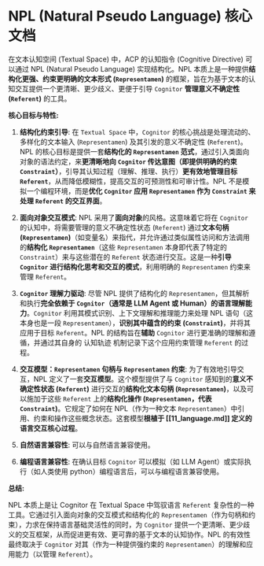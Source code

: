 # NPL (Natural Pseudo Language) 核心文档

在文本认知空间 (Textual Space) 中，ACP 的认知指令 (Cognitive Directive) 可以通过 NPL (Natural Pseudo Language) 实现结构化。NPL 本质上是一种提供**结构化更强、约束更明确的文本形式 (`Representamen`)** 的框架，旨在为基于文本的认知交互提供一个更清晰、更少歧义、更便于引导 `Cognitor` **管理意义不确定性 (`Referent`)** 的工具。

**核心目标与特性:**

1.  **结构化约束引导**: 在 `Textual Space` 中，`Cognitor` 的核心挑战是处理流动的、多样化的文本输入 (`Representamen`) 及其引发的意义不确定性 (`Referent`)。NPL 的核心目标是提供一套**结构化的 `Representamen` 范式**，通过引入类面向对象的语法约定，来**更清晰地向 `Cognitor` 传达意图（即提供明确的约束 `Constraint`）**，引导其认知过程（理解、推理、执行）**更有效地管理目标 `Referent`**，从而降低模糊性，提高交互的可预测性和可审计性。NPL 不是模拟一个编程环境，而是**优化 `Cognitor` 应用 `Representamen` 作为 `Constraint` 来处理 `Referent` 的交互界面**。

2.  **面向对象交互模式**: NPL 采用了**面向对象**的风格。这意味着它将在 `Cognitor` 的认知中，将需要管理的意义不确定性状态 (`Referent`) 通过**文本句柄 (`Representamen`)**（如变量名）来指代，并允许通过类似属性访问和方法调用的**结构化 `Representamen`**（这些 `Representamen` 本身即代表了特定的 `Constraint`）来与这些潜在的 `Referent` 状态进行交互。这是一种**引导 `Cognitor` 进行结构化思考和交互的模式**，利用明确的 `Representamen` 约束来管理 `Referent`。

3.  **`Cognitor` 理解力驱动**: 尽管 NPL 提供了结构化的 `Representamen`，但其解析和执行**完全依赖于 `Cognitor`（通常是 LLM Agent 或 Human）的语言理解能力**。`Cognitor` 利用其模式识别、上下文理解和推理能力来处理 NPL 语句（这本身也是一段 `Representamen`），**识别其中蕴含的约束 (`Constraint`)**，并将其应用于目标 `Referent`。NPL 的结构旨在**辅助** `Cognitor` 进行更准确的理解和遵循，并通过其自身的 认知轨迹 机制记录下这个应用约束管理 `Referent` 的过程。

4.  **交互模型：`Representamen` 句柄与 `Representamen` 约束**: 为了有效地引导交互，NPL 定义了一套**交互模型**。这个模型提供了与 `Cognitor` 感知到的**意义不确定性状态 (`Referent`)** 进行交互的**结构化文本句柄 (`Representamen`)**，以及可以施加于这些 `Referent` 上的**结构化操作 (`Representamen`，代表 `Constraint`)**。它规定了如何在 NPL（作为一种文本 `Representamen`）中引用、约束和操作这些概念状态。这套模型**根植于 [[11_language.md]] 定义的语言交互核心过程**。

5.  **自然语言兼容性**: 可以与自然语言兼容使用。

6.  **编程语言兼容性**: 在确认目标 `Cognitor` 可以模拟（如 LLM Agent）或实际执行（如人类使用 python）编程语言后，可以与编程语言兼容使用。

**总结:**

NPL 本质上是让 Cognitor 在 Textual Space 中驾驭语言 `Referent` 复杂性的一种工具。它通过引入面向对象的交互模式和结构化的 `Representamen`（作为句柄和约束），力求在保持语言基础灵活性的同时，为 `Cognitor` 提供一个更清晰、更少歧义的交互框架，从而促进更有效、更可靠的基于文本的认知协作。NPL 的有效性最终取决于 `Cognitor` 对其（作为一种提供强约束的 `Representamen`）的理解和应用能力（以管理 `Referent`）。